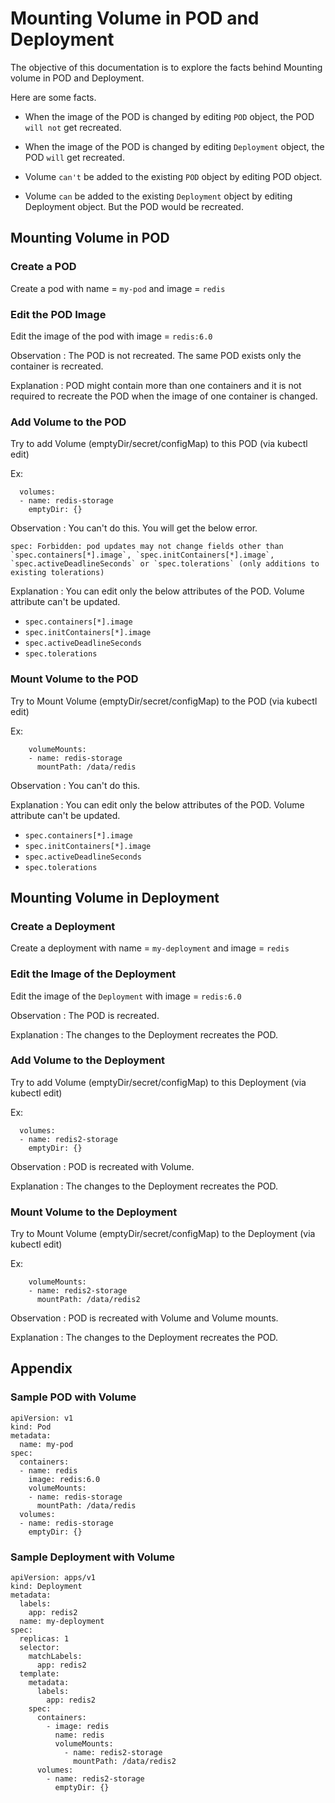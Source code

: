# Mounting Volume in POD and Deployment

The objective of this documentation is to explore the facts behind Mounting volume in POD and Deployment.

Here are some facts.

- When the image of the POD is changed by editing `POD` object, the POD `will not` get recreated.
- When the image of the POD is changed by editing `Deployment` object, the POD `will` get recreated.

- Volume `can't` be added to the existing `POD` object by editing POD object. 

- Volume `can` be added to the existing `Deployment` object by editing Deployment object. But the POD would be recreated.


## Mounting Volume in POD

### Create a POD 

Create a pod with name = `my-pod` and image = `redis`

### Edit the POD Image 

Edit the image of the pod with image = `redis:6.0`

Observation : The POD is not recreated. The same POD exists only the container is recreated.

Explanation : POD might contain more than one containers and it is not required to recreate the POD when the image of one container is changed.


### Add Volume to the POD

Try to add Volume (emptyDir/secret/configMap) to this POD (via kubectl edit) 

Ex:
```
  volumes:
  - name: redis-storage
    emptyDir: {}
```

Observation : You can't do this. You will get the below error.

```
spec: Forbidden: pod updates may not change fields other than `spec.containers[*].image`, `spec.initContainers[*].image`, `spec.activeDeadlineSeconds` or `spec.tolerations` (only additions to existing tolerations)
```

Explanation : You can edit only the below attributes of the POD. Volume attribute can't be updated.

- `spec.containers[*].image`
- `spec.initContainers[*].image`
- `spec.activeDeadlineSeconds`
- `spec.tolerations`

### Mount Volume to the POD

Try to Mount Volume (emptyDir/secret/configMap) to the POD (via kubectl edit) 

Ex:
```
    volumeMounts:
    - name: redis-storage
      mountPath: /data/redis
```

Observation : You can't do this.

Explanation : You can edit only the below attributes of the POD. Volume attribute can't be updated.

- `spec.containers[*].image`
- `spec.initContainers[*].image`
- `spec.activeDeadlineSeconds`
- `spec.tolerations`


## Mounting Volume in Deployment

### Create a Deployment 

Create a deployment with name = `my-deployment` and image = `redis`

### Edit the Image of the Deployment

Edit the image of the `Deployment` with image = `redis:6.0`

Observation : The POD is recreated.

Explanation : The changes to the Deployment recreates the POD.


### Add Volume to the Deployment

Try to add Volume (emptyDir/secret/configMap) to this Deployment (via kubectl edit) 

Ex:
```
  volumes:
  - name: redis2-storage
    emptyDir: {}
```

Observation : POD is recreated with Volume.

Explanation : The changes to the Deployment recreates the POD.

### Mount Volume to the Deployment

Try to Mount Volume (emptyDir/secret/configMap) to the Deployment (via kubectl edit) 

Ex:
```
    volumeMounts:
    - name: redis2-storage
      mountPath: /data/redis2
```

Observation : POD is recreated with Volume and Volume mounts.

Explanation : The changes to the Deployment recreates the POD.


## Appendix

### Sample POD with Volume

```
apiVersion: v1
kind: Pod
metadata:
  name: my-pod
spec:
  containers:
  - name: redis
    image: redis:6.0
    volumeMounts:
    - name: redis-storage
      mountPath: /data/redis
  volumes:
  - name: redis-storage
    emptyDir: {}
```


### Sample Deployment with Volume

```
apiVersion: apps/v1
kind: Deployment
metadata:
  labels:
    app: redis2
  name: my-deployment
spec:
  replicas: 1
  selector:
    matchLabels:
      app: redis2
  template:
    metadata:
      labels:
        app: redis2
    spec:
      containers:
        - image: redis
          name: redis
          volumeMounts:
            - name: redis2-storage
              mountPath: /data/redis2
      volumes:
        - name: redis2-storage
          emptyDir: {}
```